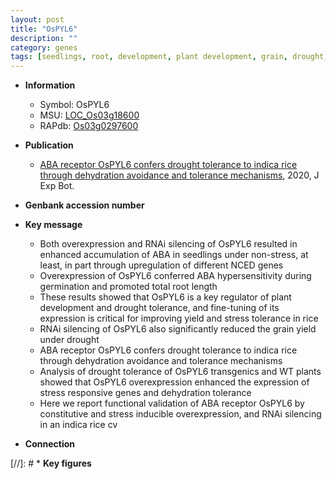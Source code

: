 ```yaml
---
layout: post
title: "OsPYL6"
description: ""
category: genes
tags: [seedlings, root, development, plant development, grain, drought, tolerance, grain yield, yield,  ABA , drought tolerance, stress, ABA, stress tolerance, root length]
---
```


* **Information**  
    + Symbol: OsPYL6  
    + MSU: [LOC_Os03g18600](http://rice.plantbiology.msu.edu/cgi-bin/ORF_infopage.cgi?orf=LOC_Os03g18600)  
    + RAPdb: [Os03g0297600](http://rapdb.dna.affrc.go.jp/viewer/gbrowse_details/irgsp1?name=Os03g0297600)  

* **Publication**  
    + [ABA receptor OsPYL6 confers drought tolerance to indica rice through dehydration avoidance and tolerance mechanisms](http://www.ncbi.nlm.nih.gov/pubmed?term=ABA+receptor+OsPYL6+confers+drought+tolerance+to+indica+rice+through+dehydration+avoidance+and+tolerance+mechanisms%5BTitle%5D), 2020, J Exp Bot.

* **Genbank accession number**  

* **Key message**  
    + Both overexpression and RNAi silencing of OsPYL6 resulted in enhanced accumulation of ABA in seedlings under non-stress, at least, in part through upregulation of different NCED genes
    + Overexpression of OsPYL6 conferred ABA hypersensitivity during germination and promoted total root length
    + These results showed that OsPYL6 is a key regulator of plant development and drought tolerance, and fine-tuning of its expression is critical for improving yield and stress tolerance in rice
    + RNAi silencing of OsPYL6 also significantly reduced the grain yield under drought
    + ABA receptor OsPYL6 confers drought tolerance to indica rice through dehydration avoidance and tolerance mechanisms
    + Analysis of drought tolerance of OsPYL6 transgenics and WT plants showed that OsPYL6 overexpression enhanced the expression of stress responsive genes and dehydration tolerance
    + Here we report functional validation of ABA receptor OsPYL6 by constitutive and stress inducible overexpression, and RNAi silencing in an indica rice cv

* **Connection**  

[//]: # * **Key figures**  


